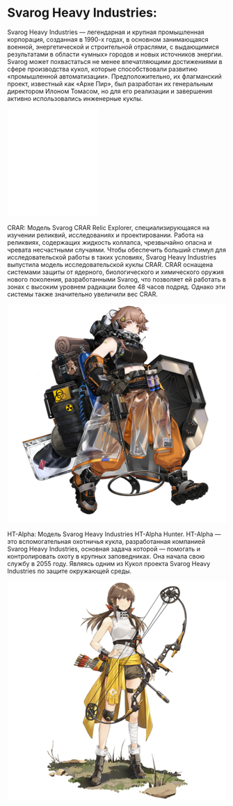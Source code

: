 # Svarog Heavy Industries:

Svarog Heavy Industries — легендарная и крупная промышленная корпорация, созданная в 1990-х годах, в основном занимающаяся военной, энергетической и строительной отраслями, с выдающимися результатами в области «умных» городов и новых источников энергии. 
Svarog может похвастаться не менее впечатляющими достижениями в сфере производства кукол, которые способствовали развитию «промышленной автоматизации». 
Предположительно, их флагманский проект, известный как «Архе Пир», был разработан их генеральным директором Илоном Томасом, но для его реализации и завершения активно использовались инженерные куклы.

![Svarog](/static/wiki/images/wiki_grom/Svarog_Logo.png "Svarog")

CRAR: Модель Svarog CRAR Relic Explorer, специализирующаяся на изучении реликвий, исследованиях и проектировании. Работа на реликвиях, содержащих жидкость коллапса, чрезвычайно опасна и чревата несчастными случаями. Чтобы обеспечить больший стимул для исследовательской работы в таких условиях, Svarog Heavy Industries выпустила модель исследовательской куклы CRAR. CRAR оснащена системами защиты от ядерного, биологического и химического оружия нового поколения, разработанными Svarog, что позволяет ей работать в зонах с высоким уровнем радиации более 48 часов подряд. Однако эти системы также значительно увеличили вес CRAR.

![CRAR](/static/wiki/images/wiki_grom/CRAR.png "CRAR")

HT-Alpha: Модель Svarog Heavy Industries HT-Alpha Hunter. HT-Alpha — это вспомогательная охотничья кукла, разработанная компанией Svarog Heavy Industries, основная задача которой — помогать и контролировать охоту в крупных заповедниках. Она начала свою службу в 2055 году. Являясь одним из Кукол проекта Svarog Heavy Industries по защите окружающей среды.

![HT-Alpha](/static/wiki/images/wiki_grom/HT-Alpha.png "HT-Alpha")